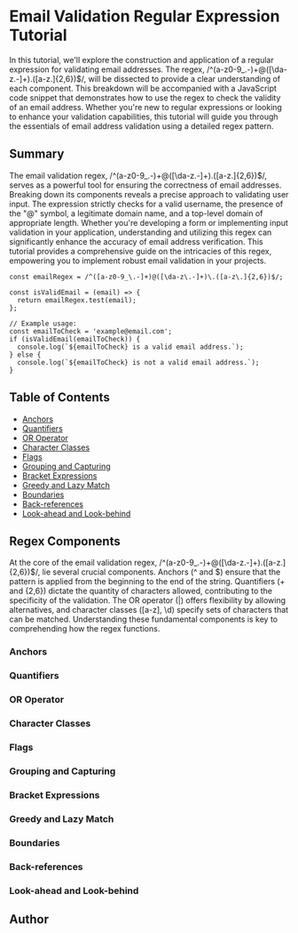 # Email Validation Regular Expression Tutorial

In this tutorial, we'll explore the construction and application of a regular expression for validating email addresses. The regex, /^(a-z0-9_.-)+@([\da-z.-]+).([a-z.]{2,6})$/, will be dissected to provide a clear understanding of each component. This breakdown will be accompanied with a JavaScript code snippet that demonstrates how to use the regex to check the validity of an email address. Whether you're new to regular expressions or looking to enhance your validation capabilities, this tutorial will guide you through the essentials of email address validation using a detailed regex pattern.

## Summary

The email validation regex, /^(a-z0-9_.-)+@([\da-z.-]+).([a-z.]{2,6})$/, serves as a powerful tool for ensuring the correctness of email addresses. Breaking down its components reveals a precise approach to validating user input. The expression strictly checks for a valid username, the presence of the "@" symbol, a legitimate domain name, and a top-level domain of appropriate length. Whether you're developing a form or implementing input validation in your application, understanding and utilizing this regex can significantly enhance the accuracy of email address verification. This tutorial provides a comprehensive guide on the intricacies of this regex, empowering you to implement robust email validation in your projects.
```
const emailRegex = /^([a-z0-9_\.-]+)@([\da-z\.-]+)\.([a-z\.]{2,6})$/;

const isValidEmail = (email) => {
  return emailRegex.test(email);
};

// Example usage:
const emailToCheck = 'example@email.com';
if (isValidEmail(emailToCheck)) {
  console.log(`${emailToCheck} is a valid email address.`);
} else {
  console.log(`${emailToCheck} is not a valid email address.`);
}

```


## Table of Contents

- [Anchors](#anchors)
- [Quantifiers](#quantifiers)
- [OR Operator](#or-operator)
- [Character Classes](#character-classes)
- [Flags](#flags)
- [Grouping and Capturing](#grouping-and-capturing)
- [Bracket Expressions](#bracket-expressions)
- [Greedy and Lazy Match](#greedy-and-lazy-match)
- [Boundaries](#boundaries)
- [Back-references](#back-references)
- [Look-ahead and Look-behind](#look-ahead-and-look-behind)

## Regex Components
At the core of the email validation regex, /^(a-z0-9_.-)+@([\da-z.-]+).([a-z.]{2,6})$/, lie several crucial components. Anchors (^ and $) ensure that the pattern is applied from the beginning to the end of the string. Quantifiers (+ and {2,6}) dictate the quantity of characters allowed, contributing to the specificity of the validation. The OR operator (|) offers flexibility by allowing alternatives, and character classes ([a-z], \d) specify sets of characters that can be matched. Understanding these fundamental components is key to comprehending how the regex functions.

### Anchors

### Quantifiers

### OR Operator

### Character Classes

### Flags


### Grouping and Capturing


### Bracket Expressions


### Greedy and Lazy Match

### Boundaries

### Back-references


### Look-ahead and Look-behind


## Author


